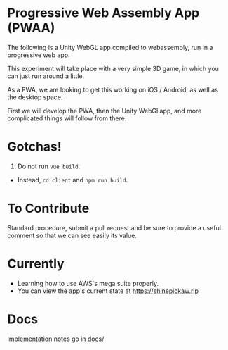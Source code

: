 # Progressive Web Assembly App (PWAA)
The following is a Unity WebGL app compiled to webassembly, run in a progressive web app.

This experiment will take place with a very simple 3D game, in which you can just run around a little. 

As a PWA, we are looking to get this working on iOS / Android, as well as the desktop space. 

First we will develop the PWA, then the Unity WebGl app, and more complicated things will follow from there. 

# Gotchas!
1. Do not run `vue build`. 
- Instead, `cd client` and `npm run build`. 

# To Contribute
Standard procedure, submit a pull request and be sure to provide a useful comment so that we can see easily its value.

# Currently
+ Learning how to use AWS's mega suite properly. 
+ You can view the app's current state at https://shinepickaw.rip

# Docs
Implementation notes go in docs/
